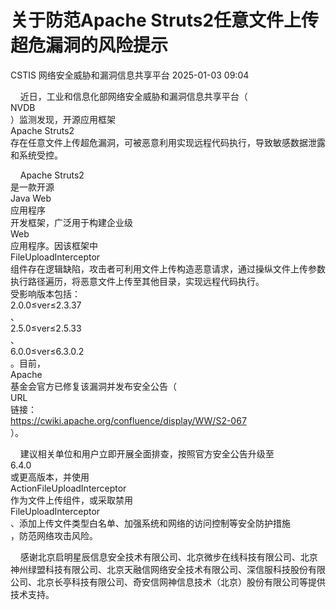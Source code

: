 #  关于防范Apache Struts2任意文件上传超危漏洞的风险提示   
CSTIS  网络安全威胁和漏洞信息共享平台   2025-01-03 09:04  
  
    近日，工业和信息化部网络安全威胁和漏洞信息共享平台（  
NVDB  
）监测发现，开源应用框架  
Apache Struts2  
存在任意文件上传超危漏洞，可被恶意利用实现远程代码执行，导致敏感数据泄露和系统受控。  
  
    Apache Struts2  
是一款开源  
Java Web  
应用程序  
开发框架，广泛用于构建企业级  
Web  
应用程序。因该框架中  
FileUploadInterceptor  
组件存在逻辑缺陷，攻击者可利用文件上传构造恶意请求，通过操纵文件上传参数执行路径遍历，将恶意文件上传至其他目录，实现远程代码执行。  
受影响版本包括：  
2.0.0≤ver≤2.3.37  
、  
2.5.0≤ver≤2.5.33  
、  
6.0.0≤ver≤6.3.0.2  
。目前，  
Apache  
基金会官方已修复该漏洞并发布安全公告（  
URL  
链接：  
https://cwiki.apache.org/confluence/display/WW/S2-067  
）。  
  
    建议相关单位和用户立即开展全面排查，按照官方安全公告升级至  
6.4.0  
或更高版本，并使用  
ActionFileUploadInterceptor  
作为文件上传组件，或采取禁用  
FileUploadInterceptor  
、添加上传文件类型白名单、加强系统和网络的访问控制等安全防护措施  
，防范网络攻击风险。  
  
    感谢北京启明星辰信息安全技术有限公司、北京微步在线科技有限公司、北京神州绿盟科技有限公司、北京天融信网络安全技术有限公司、深信服科技股份有限公司、北京长亭科技有限公司、奇安信网神信息技术（北京）股份有限公司等提供技术支持。  
  
  
